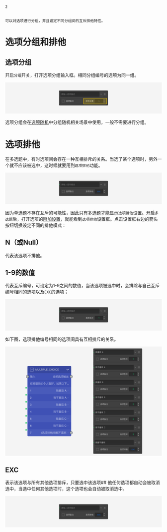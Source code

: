 ```index
2
```
```tag

```
```summary
可以对选项进行分组，并且设定不同分组间的互斥排他特性。
```
# 选项分组和排他

## 选项分组
开启`分组`开关，打开选项分组输入框。相同分组编号的选项为同一组。

<img src='../assets/03optionSetting/02optionGroupAndExclude/section.png'>

选项分组会在[选项随机](../../11nodeSettings/05questionGeneralSetting/05randomOption.md)中分组随机相关场景中使用，一般不需要进行分组。

# 选项排他
在多选题中，有时选项间会存在一种互相排斥的关系。当选了某个选项时，另外一个就不应该被选中，这时候就要用到`选项排他`功能。

<img src='../assets/03optionSetting/02optionGroupAndExclude/exclusive.png'>

因为单选题不存在互斥的可能性，因此只有多选题才能显示`选项排他`设置。开启`多选题`后，打开选项的[附加设置](../../11nodeSettings/03optionSetting/06additionalSetting.md)，就能看到`选项排他`设置框。点击设置框右边的箭头按钮切换设定不同的排他模式：
## N（或Null）
代表该选项不排他。

## 1-9的数值
代表互斥编号，可设定为1-9之间的数值，当该选项被选中时，会排除与自己互斥编号相同的选项以及`EXC`的选项；

<img src='../assets/03optionSetting/02optionGroupAndExclude/group-exclusive.png'>

如下图，选项排他编号相同的选项间具有互相排斥的关系。

<img src='../assets/03optionSetting/02optionGroupAndExclude/nodes-icon.png'>

## EXC
表示该选项与所有其他选项排斥，只要选中该选项## 他任何选项都自动会被取消选中，当选中任何其他选项时，这个选项也会自动被取消选中。

<img src='../assets/03optionSetting/02optionGroupAndExclude/exclusive.png'>
